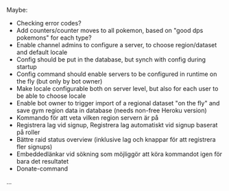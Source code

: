 Maybe:

* Checking error codes?
* Add counters/counter moves to all pokemon, based on "good dps pokemons" for each type?
* Enable channel admins to configure a server, to choose region/dataset and default locale
* Config should be put in the database, but synch with config during startup
* Config command should enable servers to be configured in runtime on the fly (but only by bot owner)
* Make locale configurable both on server level, but also for each user to be able to choose locale
* Enable bot owner to trigger import of a regional dataset "on the fly" and save gym region data in database 
(needs non-free Heroku version)
* Kommando för att veta vilken region servern är på
* Registrera lag vid signup, Registrera lag automatiskt vid signup baserat på roller
* Bättre raid status overview (inklusive lag och knappar för att registrera fler signups)
* Embeddedlänkar vid sökning som möjliggör att köra kommandot igen för bara det resultatet
* Donate-command

...
